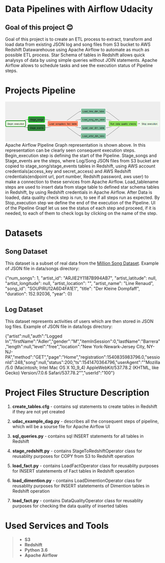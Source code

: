 # Data Pipelines with Airflow Udacity

## Goal of this project :blush: 
Goal of this project is to create an ETL process to extract, transform and load data from existing JSON log and song files from S3 bucket to AWS Redshift Datawarehouse using Apache Airflow to automate as much as possible ETL process. Star Schema of tables in Redshift allows quick analysys of data by using simple queries without JOIN statements. Apache Airflow allows to schedule tasks and see the execution status of Pipeline steps.


# Projects Pipeline

![Alt text](./Pipeline.png?raw=true "Title")
Apache Airflow Pipeline Graph representation is shown above. In this representation can be clearly seen consequent execution steps. Begin_execution step is defining the start of the Pipeline. Stage_songs and Stage_events are the steps, where Log/Song JSON files from S3 bucket are copied to stage_song/stage_events tables in Redshift, using AWS account credentials(access_key and secret_access) and AWS Redshift credentials(endpoint url, port number, Redshift password, aws user) to make a connection to these services from Apache Airflow. Load_tablename steps are used to insert data from stage table to defined star schema tables in Redshift, by using Redshift credentials in Apache Airflow. After Data is loaded, data quality check step is run, to see if all steps run as expected. By Stop_execution step we define the end of the execution of the Pipeline. UI of the Pipeline Grapf let us see the status of each step and proceed, if it is needed, to each of them to check logs by clicking on the name of the step.   


# Datasets

## Song Dataset

This dataset is a subset of real data from the [Million Song Dataset](https://labrosa.ee.columbia.edu/millionsong/).
Example of JSON file in data/songs directory:

{"num_songs": 1, "artist_id": "ARJIE2Y1187B994AB7", "artist_latitude": null, "artist_longitude": null, "artist_location": "", "artist_name": "Line Renaud", "song_id": "SOUPIRU12A6D4FA1E1", "title": "Der Kleine Dompfaff", "duration": 152.92036, "year": 0}

## Log Dataset

This dataset represents activities of users which are then stored in JSON log files.
Example of JSON file in data/logs directory:

{"artist":null,"auth":"Logged In","firstName":"Adler","gender":"M","itemInSession":0,"lastName":"Barrera","length":null,"level":"free","location":"New York-Newark-Jersey City, NY-NJ-PA","method":"GET","page":"Home","registration":1540835983796.0,"sessionId":248,"song":null,"status":200,"ts":1541470364796,"userAgent":"\"Mozilla\/5.0 (Macintosh; Intel Mac OS X 10_9_4) AppleWebKit\/537.78.2 (KHTML, like Gecko) Version\/7.0.6 Safari\/537.78.2\"","userId":"100"}


# Project Files Structure Description

1. **create_tables.cfg** - contains sql statements to create tables in Redshift if they are not yet created 

2. **udac_example_dag.py** - describes all the consequent steps of pipeline, which will be a sourse file for Apache Airflow UI

3. **sql_queries.py** - contains sql INSERT statements for all tables in Redshift

4. **stage_redshift.py** - contains StageToRedshiftOperator class for reusablity purposes for COPY from S3 to Redshift operation

5. **load_fact.py** - contains LoadFactOperator class for reusablity purposes for INSERT statetements of Fact tables in Redshift operation

6. **load_dimention.py** - contains LoadDimentionOperator class for reusablity purposes for INSERT statetements of Dimention tables in Redshift operation

7. **load_fact.py** - contains DataQualityOperator class for reusablity purposes for checking the data quality of inserted tables

# Used Services and Tools

> - **S3**
> - **Redshift**
> - **Python 3.6**
> - **Apache Airflow**



